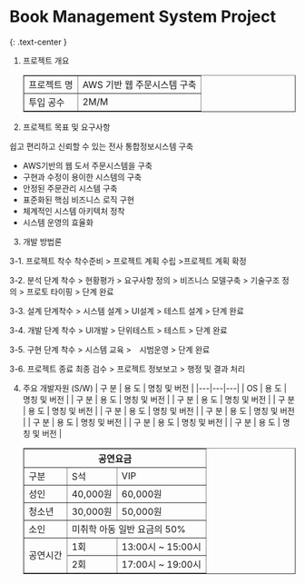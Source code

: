 Book Management System Project
=============================
{: .text-center }

1. 프로젝트 개요
	<table border="1">
		<tr>
			<td>프로젝트 명</td>
			<td>AWS 기반 웹 주문시스템 구축</td>
		</tr>
		<tr>
			<td>투입 공수</td>
			<td>2M/M</td>
		</tr>
	</table>

2. 프로젝트 목표 및 요구사항

쉽고 편리하고 신뢰할 수 있는 전사 통합정보시스템 구축

- AWS기반의 웹 도서 주문시스템을 구축
- 구현과 수정이 용이한 시스템의 구축
- 안정된 주문관리 시스템 구축
- 표준화된 핵심 비즈니스 로직 구현
- 체계적인 시스템 아키텍처 정착
- 시스템 운영의 효율화



3. 개발 방법론

3-1. 프로젝트 착수
착수준비 > 프로젝트 계획 수립 >프로젝트 계획 확정

3-2. 분석
단계 착수 > 현황평가 > 요구사항 정의 > 비즈니스 모델구축 > 기술구조 정의 > 프로토 타이핑 > 단계 완료

3-3. 설계
단계착수 > 시스템 설계 > UI설계 > 테스트 설계 > 단계 완료

3-4. 개발
단계 착수 > UI개발 > 단위테스트 > 테스트 > 단계 완료

3-5. 구현
단계 착수 > 시스템 교육 >　시범운영 > 단계 완료

3-6. 프로젝트 종료
최종 검수 > 프로젝트 정보보고 > 행정 및 결과 처리


4. 주요 개발자원 (S/W)
| 구 분 | 용 도 | 명칭 및 버전 |
|---|---|---|
| OS | 용 도 | 명칭 및 버전 |
| 구 분 | 용 도 | 명칭 및 버전 |
| 구 분 | 용 도 | 명칭 및 버전 |
| 구 분 | 용 도 | 명칭 및 버전 |
| 구 분 | 용 도 | 명칭 및 버전 |
| 구 분 | 용 도 | 명칭 및 버전 |
| 구 분 | 용 도 | 명칭 및 버전 |
| 구 분 | 용 도 | 명칭 및 버전 |
| 구 분 | 용 도 | 명칭 및 버전 |

	<table border="1">
		<tr>
			<th colspan="3">공연요금</th>
		</tr>
		<tr>
			<td>구분</td>
			<td>S석</td>
			<td>VIP</td>
		</tr>
		<tr>
			<td>성인</td>
			<td>40,000원</td>
			<td>60,000원</td>
		</tr>
		<tr>
			<td>청소년</td>
			<td>30,000원</td>
			<td>50,000원</td>
		</tr>
		<tr>
			<td>소인</td>
			<td colspan="2">미취학 아동 일반 요금의 50%</td>
		</tr>
		<tr>
			<td rowspan="2">공연시간</td>
			<td>1회</td>
			<td>13:00시 ~ 15:00시</td>
		</tr>
		<tr>
			<td>2회</td>
			<td>17:00시 ~ 19:00시</td>
		</tr>
	</table>
